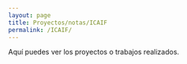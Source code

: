 ```yaml
---
layout: page
title: Proyectos/notas/ICAIF
permalink: /ICAIF/
---
```

Aquí puedes ver los proyectos o trabajos realizados.
